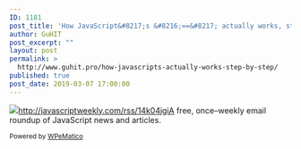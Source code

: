```yaml
---
ID: 1181
post_title: 'How JavaScript&#8217;s &#8216;==&#8217; actually works, step by step'
author: GuHIT
post_excerpt: ""
layout: post
permalink: >
  http://www.guhit.pro/how-javascripts-actually-works-step-by-step/
published: true
post_date: 2019-03-07 17:00:00
---
```

<img class="wpe_imgrss" src="https://res.cloudinary.com/cpress/image/upload/w_1280,e_sharpen:60/f8ghxtxn6pgjusv7idyf.jpg">http://javascriptweekly.com/rss/14k04jgiA free, once&ndash;weekly email roundup of JavaScript news and articles.<p class="wpematico_credit"><small>Powered by <a href="http://www.wpematico.com" target="_blank">WPeMatico</a></small></p>